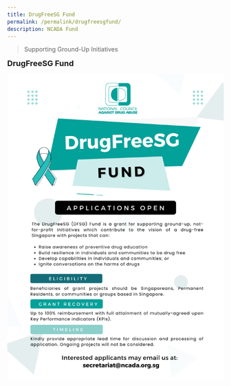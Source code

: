 ```yaml
---
title: DrugFreeSG Fund
permalink: /permalink/drugfreesgfund/
description: NCADA Fund
---
```


> Supporting Ground-Up Initiatives

<font size="4">**DrugFreeSG Fund**</font>

<big>![](/images/DFSG%20E-Poster%20(2022).png)</big>